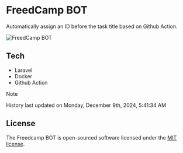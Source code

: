 # FreedCamp BOT

Automatically assign an ID before the task title based on Github Action.

![FreedCamp BOT](https://repository-images.githubusercontent.com/737932867/7d34798b-2680-471c-b089-a78a718d3d6a)

## Tech

- Laravel
- Docker
- Github Action

> [!NOTE]  
> History last updated on Monday, December 9th, 2024, 5:41:34 AM

## License

The Freedcamp BOT is open-sourced software licensed under the [MIT license](https://opensource.org/licenses/MIT).

